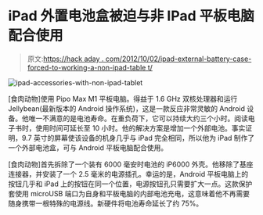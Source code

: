 # iPad 外置电池盒被迫与非 IPad 平板电脑配合使用

> 原文:[https://hack aday . com/2012/10/02/ipad-external-battery-case-forced-to-working-a-non-ipad-table t/](https://hackaday.com/2012/10/02/ipad-external-battery-case-forced-to-work-with-a-non-ipad-tablet/)

![](../Images/e09cdc9ce25e39fefc4980494fa53b05.png "ipad-accessories-with-non-ipad-tablet")

[食肉动物]使用 Pipo Max M1 平板电脑。得益于 1.6 GHz 双核处理器和运行 Jellybean(最新版本的 Android 操作系统)，这是一款反应非常灵敏的 Android 设备。他唯一不满意的是电池寿命。在重负荷下，它可以持续大约三个小时。阅读电子书时，使用时间可延长至 10 小时。他的解决方案是增加一个外部电池。事实证明，9.7 英寸的屏幕使该设备的机身几乎与 iPad 完全相同，所以他为 iPad 制作了一个外部电池盒，可与 Android 平板电脑配合使用。

[食肉动物]首先拆除了一个装有 6000 毫安时电池的 iP6000 外壳。他移除了基座连接器，并安装了一个 2.5 毫米的电源插孔。幸运的是，Android 平板电脑上的按钮几乎和 iPad 上的按钮在同一个位置，电源按钮孔只需要扩大一点。这款保护套使用 microUSB 端口为自身和平板电脑的内部电池充电，这意味着他不再需要随身携带一根特殊的电源线。新硬件将电池寿命延长了约 75%。